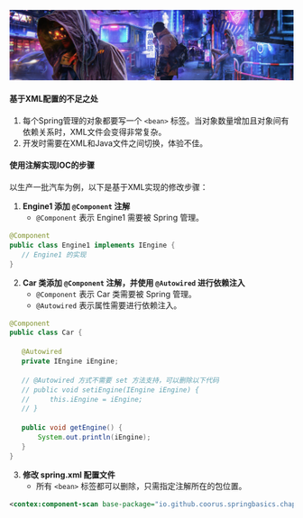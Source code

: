 ![jk](../Source/展示图片/jk.png)

#### 基于XML配置的不足之处

1. 每个Spring管理的对象都要写一个 `<bean>` 标签。当对象数量增加且对象间有依赖关系时，XML文件会变得非常复杂。
2. 开发时需要在XML和Java文件之间切换，体验不佳。

#### 使用注解实现IOC的步骤

以生产一批汽车为例，以下是基于XML实现的修改步骤：

1. **Engine1 添加 `@Component` 注解**
   - `@Component` 表示 Engine1 需要被 Spring 管理。

```java
@Component
public class Engine1 implements IEngine {
   // Engine1 的实现
}
```

2. **Car 类添加 `@Component` 注解，并使用 `@Autowired` 进行依赖注入**
   - `@Component` 表示 Car 类需要被 Spring 管理。
   - `@Autowired` 表示属性需要进行依赖注入。

```java
@Component
public class Car {

   @Autowired
   private IEngine iEngine;

   // @Autowired 方式不需要 set 方法支持，可以删除以下代码
   // public void setiEngine(IEngine iEngine) {
   //     this.iEngine = iEngine;
   // }

   public void getEngine() {
	   System.out.println(iEngine);
   }
}
```

3. **修改 spring.xml 配置文件**
   - 所有 `<bean>` 标签都可以删除，只需指定注解所在的包位置。

```xml
<contex:component-scan base-package="io.github.coorus.springbasics.chapter_01.eg_1_5"/>
```